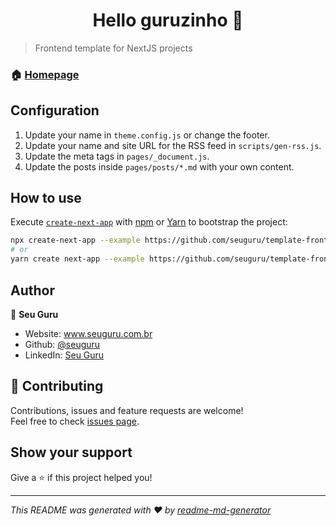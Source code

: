 <h1 align="center">Hello guruzinho 👋</h1>
<p>
</p>

> Frontend template for NextJS projects

### 🏠 [Homepage](https://www.seuguru.com.br)

## Configuration

1. Update your name in `theme.config.js` or change the footer.
1. Update your name and site URL for the RSS feed in `scripts/gen-rss.js`.
1. Update the meta tags in `pages/_document.js`.
1. Update the posts inside `pages/posts/*.md` with your own content.

## How to use

Execute [`create-next-app`](https://github.com/vercel/next.js/tree/canary/packages/create-next-app) with [npm](https://docs.npmjs.com/cli/init) or [Yarn](https://yarnpkg.com/lang/en/docs/cli/create/) to bootstrap the project:

```bash
npx create-next-app --example https://github.com/seuguru/template-frontend-nextjs project_name
# or
yarn create next-app --example https://github.com/seuguru/template-frontend-nextjs project_name
```

## Author

👤 **Seu Guru**

* Website: www.seuguru.com.br
* Github: [@seuguru](https://github.com/seuguru)
* LinkedIn: [Seu Guru](https://www.linkedin.com\/company\/seu-guru)

## 🤝 Contributing

Contributions, issues and feature requests are welcome!<br />Feel free to check [issues page](https://github.com/seuguru/template-frontend-nextjs/issues). 

## Show your support

Give a ⭐️ if this project helped you!

***
_This README was generated with ❤️ by [readme-md-generator](https://github.com/kefranabg/readme-md-generator)_